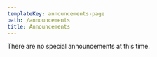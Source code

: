 ```yaml
---
templateKey: announcements-page
path: /announcements
title: Announcements
---
```

There are no special announcements at this time.